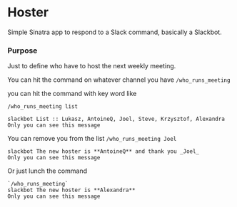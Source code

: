 # Hoster

Simple Sinatra app to respond to a Slack command, basically a Slackbot.

### Purpose

Just to define who have to host the next weekly meeting.

You can hit the command on whatever channel you have `/who_runs_meeting`

you can hit the command with key word like

`/who_runs_meeting list`
```
slackbot List :: Lukasz, AntoineQ, Joel, Steve, Krzysztof, Alexandra
Only you can see this message
```

You can remove you from the list
`/who_runs_meeting Joel`
```
slackbot The new hoster is **AntoineQ** and thank you ​_Joel_​
Only you can see this message
```

Or just lunch the command
```
`/who_runs_meeting`
slackbot The new hoster is **Alexandra**
Only you can see this message
```
